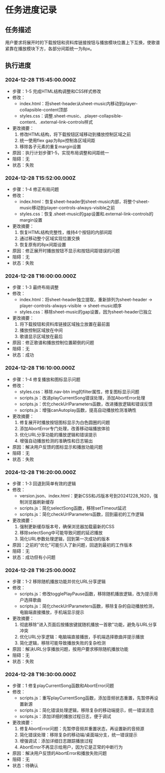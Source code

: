 # 任务进度记录

## 任务描述
用户要求将展开时的下载按钮和资料库链接按钮与播放模块位置上下互换，使歌谱紧靠在播放模块下方，各部分间距统一为8px。

## 执行进度

### 2024-12-28 T15:45:00.000Z
- 步骤：1-5 完成HTML结构调整和CSS样式修改
- 修改：
  - index.html：将sheet-header从sheet-music内移动到player-collapsible-content顶部
  - styles.css：调整.sheet-music、.player-collapsible-content、.external-link-controls样式
- 更改摘要：
  1. 修改HTML结构，将下载按钮区域移动到播放控制区域之前
  2. 统一使用flex gap为8px控制各区域间距
  3. 移除各子元素的重复margin设置
- 原因：执行计划步骤1-5，实现布局调整和间距统一
- 阻碍：无
- 状态：失败

### 2024-12-28 T15:52:00.000Z
- 步骤：1-4 修正布局问题
- 修改：
  - index.html：恢复sheet-header到sheet-music内部，将整个sheet-music移动到player-controls-always-visible之前
  - styles.css：恢复.sheet-music的gap设置和.external-link-controls的margin设置
- 更改摘要：
  1. 恢复HTML结构完整性，维持4个按钮的内部间距
  2. 通过移动整个区域实现位置交换
  3. 恢复原有的8px间距设置
- 原因：修正展开时播放按钮不显示和按钮间距错误的问题
- 阻碍：无
- 状态：失败

### 2024-12-28 T16:00:00.000Z
- 步骤：1-3 最终布局调整
- 修改：
  - index.html：将sheet-header独立提取，重新排列为sheet-header -> player-controls-always-visible -> sheet-music顺序
  - styles.css：移除sheet-music的gap设置，因为sheet-header已独立
- 更改摘要：
  1. 将下载按钮和资料库链接区域独立放置在最前面
  2. 播放控制区域放在中间
  3. 歌谱显示区域放在最后
- 原因：修正歌谱和播放控制位置颠倒的问题
- 阻碍：无
- 状态：成功

### 2024-12-28 T16:10:00.000Z
- 步骤：1-4 修复播放和图标显示问题
- 修改：
  - styles.css：移除.nav-btn img的filter属性，修复图标显示问题
  - scripts.js：改进playCurrentSong错误处理，添加AbortError处理
  - scripts.js：优化checkUrlParameters函数，改进播放逻辑和错误反馈
  - scripts.js：增强canAutoplay函数，提高自动播放检测准确性
- 更改摘要：
  1. 修复展开时播放按钮图标显示为白色圆圈的问题
  2. 添加AbortError专门处理，改善移动端播放体验
  3. 优化URL分享功能的播放逻辑和错误提示
  4. 增强自动播放检测的准确性和日志输出
- 原因：解决用户反馈的图标显示和播放功能问题
- 阻碍：无
- 状态：失败

### 2024-12-28 T16:20:00.000Z
- 步骤：1-3 回退到简单有效的逻辑
- 修改：
  - version.json、index.html：更新CSS和JS版本号到20241228_1620，强制浏览器刷新缓存
  - scripts.js：简化selectSong函数，移除setTimeout延迟
  - scripts.js：简化checkUrlParameters函数，回到最初的工作逻辑
- 更改摘要：
  1. 强制更新缓存版本号，确保浏览器加载最新的CSS
  2. 移除selectSong中可能导致问题的延迟播放
  3. 简化URL参数处理逻辑，回到第一次成功的版本
- 原因：之前的"优化"可能引入了新问题，回退到最初的工作版本
- 阻碍：无
- 状态：成功但有小问题

### 2024-12-28 T16:25:00.000Z
- 步骤：1-2 移除随机播放功能并优化URL分享逻辑
- 修改：
  - scripts.js：修改togglePlayPause函数，移除随机播放逻辑，改为提示用户选择歌曲
  - scripts.js：简化checkUrlParameters函数，移除复杂的自动播放检测，电脑端直接播放，手机端显示提示
- 更改摘要：
  1. 彻底移除"进入页面后按播放键就随机播放一首歌"功能，避免与URL分享冲突
  2. 优化URL分享逻辑：电脑端直接播放，手机端选择歌曲并提示播放
  3. 简化逻辑，移除可能导致播放失败的复杂检测
- 原因：解决URL分享播放问题，按用户要求移除随机播放功能
- 阻碍：无
- 状态：失败

### 2024-12-28 T16:30:00.000Z
- 步骤：1 修复playCurrentSong函数和AbortError问题
- 修改：
  - scripts.js：重写playCurrentSong函数，添加音频状态重置，先暂停再设置新源
  - scripts.js：简化错误处理逻辑，移除复杂的移动端提示，统一错误消息
  - scripts.js：添加详细的播放过程日志，便于调试
- 更改摘要：
  1. 修复AbortError问题：先暂停音频并重置状态，再设置新的音频源
  2. 简化错误处理：移除复杂的移动端/桌面端分支，统一错误提示
  3. 增强调试：添加详细日志跟踪播放过程
  4. AbortError不再显示给用户，因为它是正常的中断行为
- 原因：解决用户反馈的AbortError和播放失败问题
- 阻碍：无
- 状态：待确认 